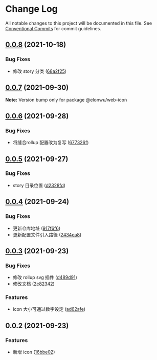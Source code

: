 # Change Log

All notable changes to this project will be documented in this file.
See [Conventional Commits](https://conventionalcommits.org) for commit guidelines.

## [0.0.8](https://github.com/ElonWu/elonwu_ui/compare/@elonwu/web-icon@0.0.7...@elonwu/web-icon@0.0.8) (2021-10-18)


### Bug Fixes

* 修改 story 分类 ([68a2f25](https://github.com/ElonWu/elonwu_ui/commit/68a2f25202c5bac641b61692cc3993ffebe61362))





## [0.0.7](https://github.com/ElonWu/elonwu_ui/compare/@elonwu/web-icon@0.0.6...@elonwu/web-icon@0.0.7) (2021-09-30)

**Note:** Version bump only for package @elonwu/web-icon





## [0.0.6](https://github.com/ElonWu/elonwu_ui/compare/@elonwu/web-icon@0.0.5...@elonwu/web-icon@0.0.6) (2021-09-28)


### Bug Fixes

* 将缝合rollup 配置改为复写 ([677326f](https://github.com/ElonWu/elonwu_ui/commit/677326fb522e0e85f68ea2e6b9b2683e07f3f423))





## [0.0.5](https://github.com/ElonWu/elonwu_ui/compare/@elonwu/web-icon@0.0.4...@elonwu/web-icon@0.0.5) (2021-09-27)


### Bug Fixes

* story 目录位置 ([d2328fd](https://github.com/ElonWu/elonwu_ui/commit/d2328fd217b799b1522c06d2bd2e52e2911d5f61))





## [0.0.4](https://github.com/ElonWu/elonwu_ui/compare/@elonwu/web-icon@0.0.3...@elonwu/web-icon@0.0.4) (2021-09-24)


### Bug Fixes

* 更新仓库地址 ([917f6f6](https://github.com/ElonWu/elonwu_ui/commit/917f6f6cf2264b35910a944b2b06754027b59099))
* 更新配置文件引入路径 ([2434ea8](https://github.com/ElonWu/elonwu_ui/commit/2434ea87c33a4b9fd6fee7b23abdc6f19e1386c7))





## [0.0.3](https://github.com/ElonWu/elonwu_ui/compare/@elonwu/web-icon@0.0.2...@elonwu/web-icon@0.0.3) (2021-09-23)

### Bug Fixes

- 修改 rollup svg 插件 ([d489d91](https://github.com/ElonWu/elonwu_ui/commit/d489d9184e76cea71ec03e8bd4383f1676436983))
- 修改文档 ([2c82342](https://github.com/ElonWu/elonwu_ui/commit/2c82342819232abbb8933e457e7456d0b5e91206))

### Features

- icon 大小可通过数字设定 ([ad62afe](https://github.com/ElonWu/elonwu_ui/commit/ad62afe5320fae803e693d1b54646cb42afb3d0b))

## 0.0.2 (2021-09-23)

### Features

- 新增 icon ([16bbe02](https://github.com/ElonWu/elonwu_ui/commit/16bbe02c099b92534e85cf9df378bb1e421eddde))
